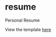 # resume
Personal Resume


View the template [here](https://www.overleaf.com/latex/templates/cv-for-freshers/jkpwvnrdrxpm#.WPTVsFN962w)
